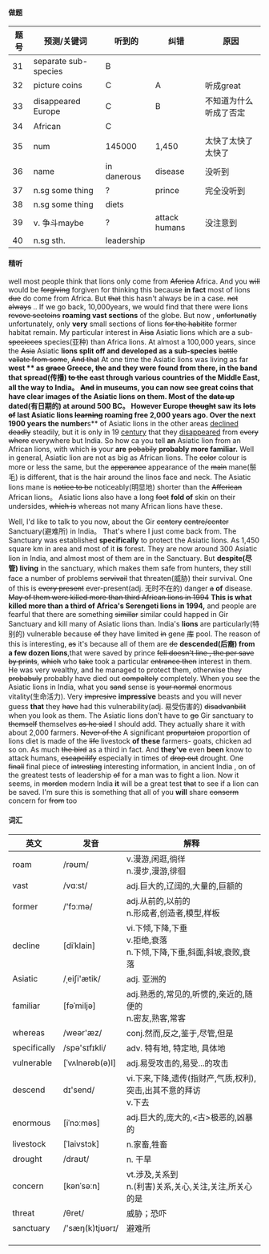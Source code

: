 #### 做题



| 题号 | 预测/关键词          | 听到的      | 纠错          | 原因                   |
| ---- | -------------------- | ----------- | ------------- | ---------------------- |
| 31   | separate sub-species | B           |               |                        |
| 32   | picture coins        | C           | A             | 听成great              |
| 33   | disappeared Europe   | C           | B             | 不知道为什么听成了否定 |
| 34   | African              | C           |               |                        |
| 35   | num                  | 145000      | 1,450         | 太快了太快了太快了     |
| 36   | name                 | in danerous | disease       | 没听到                 |
| 37   | n.sg some thing      | ?           | prince        | 完全没听到             |
| 38   | n.sg some thing      | diets       |               |                        |
| 39   | v. 争斗maybe         | ?           | attack humans | 没注意到               |
| 40   | n.sg sth.            | leadership  |               |                        |

#### 精听

well most people think that lions only come from ~~Aferica~~ Africa. And you ~~will~~ would be ~~forgiving~~ forgiven  for thinking this because **in fact** most of lions ~~due~~ do come from Africa. But ~~that~~  this hasn't always be in a case. ~~not always~~ .. If we go back, 10,000years, we would find that there were lions ~~revove sectoins~~ **roaming vast sections** of the globe. But now , ~~unfortunatly~~ unfortunately, only **very** small sections of lions ~~for the habitite~~ former habitat remain.  My particular interest in ~~Aisa~~ Asiatic lions which are a sub-~~specieces~~ species(亚种) than Africa lions. At almost a 100,000 years, since the ~~Asia~~ Asiatic **lions split off and developed as a sub-species**  ~~battle vallate from some~~, ~~And that~~ At one time the Asiatic lions was living as far **west **  as ~~grace~~ Greece, ~~the~~ and they were found from there, in the band that spread(传播)  ~~to the~~  **east through various countries of the Middle East**, all the way to India。 ~~And~~ in museums, you can now see great coins that have clear images of the Asiatic lions on them. Most of the ~~data up~~ dated(有日期的) at around 500 BC。 However Europe ~~thought~~ **saw its**  ~~lots of~~ **last** Asiatic lions ~~learning~~ **roaming** free 2,000 years ago. Over the next 1900 years the number**s** of Asiatic lions in the other areas <u>declined</u> ~~deadly~~ steadily, but it is only in 19 <u>century</u> that they <u>disappeared</u> from ~~every where~~ everywhere but India. So how ca you tell **an** Asiatic lion from an African lions, with which ~~is~~ your **are** ~~pobabily~~ **probably more familiar.**  Well in general, Asiatic lion are not as big as African lions. The ~~color~~ colour is more or less the same,  but the ~~apperance~~ appearance of the ~~main~~ mane(鬃毛) is different, that is the hair around the linos face and neck. The Asiatic lions mane is ~~notice to be~~ noticeably(明显地) shorter than the ~~Afferican~~ African lions。 Asiatic lions also have a long ~~foot~~ **fold of** skin on their undersides, ~~which is~~ whereas not many African lions have these.  

Well, I'd like to talk to you now, about the Gir ~~centery~~ ~~centre/center~~ Sanctuary(避难所) in India。 That's where I just come back from. The Sanctuary was established **specifically** to protect the Asiatic lions. As 1,450 square km in area and  most of it **is** forest. They are now around 300 Asiatic lion in India, and almost most of them are in the Sanctuary. But **despite(尽管) living**  in the sanctuary, which makes them safe from hunters, they still face a number of problems ~~servivail~~ that threaten(威胁) their survival. One of this is ~~every present~~ ever-present(adj. 无时不在的) danger ~~a~~ **of** disease. ~~May of them were killed more than third African lions in 1994~~ **This is what killed more than a third of Africa's Serengeti lions in 1994,** and people are fearful that there are something ~~simillar~~ similar could happed in Gir Sanctuary and kill many of Asiatic lions than. India's **lions** are particularly(特别的)  vulnerable because ~~of~~  they have limited ~~in~~ gene ~~库~~ pool. The reason of this is interesting, ~~as~~ it's  because all of them are ~~de~~ **descended(后裔) from a few dozen lions**,that were saved by prince ~~fell doesn't line , the per save by prints~~, ~~which~~ who ~~take~~ took a particular ~~entrance then~~ interest in them. He was very wealthy, and he managed to protect them, otherwise they ~~probabuly~~ probably have died out ~~compaltely~~ completely. When you see the Asiatic lions in India, what you ~~sand~~ sense is ~~your normal~~ enormous vitality(生命活力). Very ~~impresive~~ **impressive** beasts and you will never guess **that** they ~~have~~ had this vulnerability(adj. 易受伤害的)  ~~disadvanbilit~~ when you look as them. The Asiatic lions don't have to ~~go~~ Gir sanctuary to ~~themself~~ themselves  ~~as he siad~~ I should add. They actually share it with about 2,000 farmers. ~~Never of the~~ A significant  ~~propurtaion~~ proportion of lions diet is  made of the ~~life~~ livestock **of these**  farmers- goats,  chicken ad so on. As much ~~the bird~~ as a third in fact.  And **they've** even **been** know to attack humans, ~~escapcilify~~ especially in times of ~~drop out~~ drought. One ~~finall~~ final piece of ~~intresting~~ interesting  information, in ancient India , on of the  greatest  tests of leadership ~~of~~ for a man was to fight a lion.  Now it seems, in ~~morden~~ modern India **it** will be a great test ~~that~~ to see if a lion can be saved. I'm sure this is something that all of you **will** share ~~conserm~~ concern for ~~from~~ too 

#### 词汇

| 英文         | 发音            | 解释                                                         |
| ------------ | --------------- | ------------------------------------------------------------ |
| roam         | /rəʊm/          | v.漫游,闲逛,徜徉<br/>n.漫步,漫游,徘徊                        |
| vast         | /vɑːst/         | adj.巨大的,辽阔的,大量的,巨额的                              |
| former       | /'fɔːmə/        | adj.从前的,以前的<br/>n.形成者,创造者,模型,样板              |
| decline      | [diˈklain]      | vi.下倾,下降,下垂<br/>v.拒绝,衰落<br/>n.下倾,下降,下垂,斜面,斜坡,衰败,衰落 |
| Asiatic      | /ˌeiʃi'ætik/    | adj. 亚洲的                                                  |
| familiar     | [fəˈmiljə]      | adj.熟悉的,常见的,听惯的,亲近的,随便的<br/>n.密友,熟客,常客  |
| whereas      | /weər'æz/       | conj.然而,反之,鉴于,尽管,但是                                |
| specifically | /spə'sɪfɪkli/   | adv. 特有地, 特定地, 具体地                                  |
| vulnerable   | [ˈvʌlnərəb(ə)l] | adj.易受攻击的,易受...的攻击                                 |
| descend      | dɪ'send/        | vi.下来,下降,遗传(指财产,气质,权利),突击,出其不意的拜访<br/>v.下去 |
| enormous     | [iˈnɔːməs]      | adj.巨大的,庞大的,<古>极恶的,凶暴的                          |
| livestock    | [ˈlaivstɔk]     | n.家畜,牲畜                                                  |
| drought      | /draʊt/         | n. 干旱                                                      |
| concern      | [kənˈsəːn]      | vt.涉及,关系到<br/>n.(利害)关系,关心,关注,关注,所关心的是    |
| threat       | /θret/          | 威胁；恐吓                                                   |
| sanctuary    | /'sæŋ(k)tjʊərɪ/ | 避难所                                                       |
|              |                 |                                                              |
|              |                 |                                                              |
|              |                 |                                                              |

